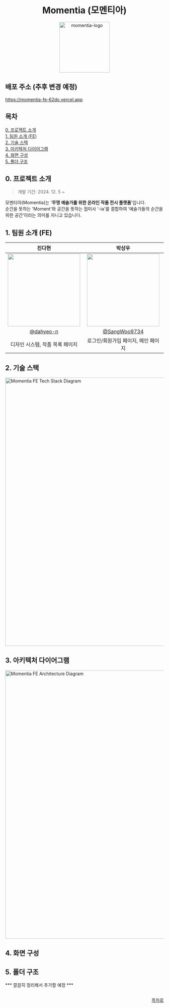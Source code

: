 <div align="center">
<h1>Momentia (모멘티아)</h1>
<img width="160" alt="momentia-logo" src="https://github.com/user-attachments/assets/be9da36c-77be-49f7-9172-ad51cb6430f3" />
</div>


## 배포 주소 (추후 변경 예정)
https://momentia-fe-62do.vercel.app


## 목차
[0. 프로젝트 소개](#0-프로젝트-소개) <br/>
[1. 팀원 소개 (FE)](#1-팀원-소개-fe) <br/>
[2. 기술 스택](#2-기술-스택) <br/>
[3. 아키텍처 다이어그램](#3-아키텍처-다이어그램) <br/>
[4. 화면 구성](#4-화면-구성) <br/>
[5. 폴더 구조](#5-폴더-구조)


## 0. 프로젝트 소개
> 개발 기간: 2024. 12. 5 ~

모멘티아(Momentia)는 '**무명 예술가를 위한 온라인 작품 전시 플랫폼**'입니다. <br />
순간을 뜻하는 'Moment'와 공간을 뜻하는 접미사 '-ia'를 결합하여 ‘예술가들의 순간을 위한 공간’이라는 의미를 지니고 있습니다.


## 1. 팀원 소개 (FE)
|                                                              진다현                                                              |                                      박상우                                     |
| :-------------------------------------------------------------------------------------------------------------------------------: | :------------------------------------------------------------------------------: |
| <img width="230px" src="https://avatars.githubusercontent.com/u/154739298?s=400&u=ffcac1e1be1165a48832c6f33c04f9b617c70802&v=4" /> | <img width="230px" src="https://avatars.githubusercontent.com/u/98266983?v=4"/> |
|                                             [@dahyeo-n](https://github.com/dahyeo-n)                                              |                       [@SangWoo9734](https://github.com/SangWoo9734)                       |
|            디자인 시스템, 작품 목록 페이지           |            로그인/회원가입 페이지, 메인 페이지           |


## 2. 기술 스택
<img width="850" alt="Momentia FE Tech Stack Diagram" src="https://github.com/user-attachments/assets/944159d3-7dd1-4c76-8f29-74dcde00423e" />


## 3. 아키텍처 다이어그램
<img width="850" alt="Momentia FE Architecture Diagram" src="https://github.com/user-attachments/assets/723199b8-89cc-4300-b77a-f5eb6b054a26" />


## 4. 화면 구성



## 5. 폴더 구조

*** 깔끔히 정리해서 추가할 예정 ***

```bash

```


<div align="right">

[목차로](#목차)

</div>
